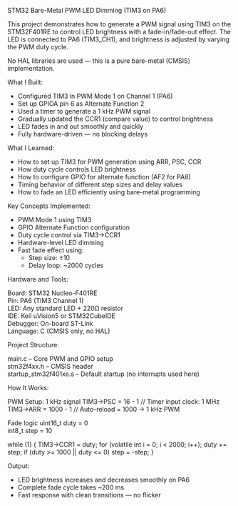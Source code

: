 STM32 Bare-Metal PWM LED Dimming (TIM3 on PA6)

This project demonstrates how to generate a PWM signal using TIM3 on the STM32F401RE to control LED brightness with a fade-in/fade-out effect. The LED is connected to PA6 (TIM3_CH1), and brightness is adjusted by varying the PWM duty cycle.

No HAL libraries are used — this is a pure bare-metal (CMSIS) implementation.

What I Built:

- Configured TIM3 in PWM Mode 1 on Channel 1 (PA6)
- Set up GPIOA pin 6 as Alternate Function 2
- Used a timer to generate a 1 kHz PWM signal
- Gradually updated the CCR1 (compare value) to control brightness
- LED fades in and out smoothly and quickly
- Fully hardware-driven — no blocking delays

What I Learned:

- How to set up TIM3 for PWM generation using ARR, PSC, CCR
- How duty cycle controls LED brightness
- How to configure GPIO for alternate function (AF2 for PA6)
- Timing behavior of different step sizes and delay values
- How to fade an LED efficiently using bare-metal programming

Key Concepts Implemented:

- PWM Mode 1 using TIM3
- GPIO Alternate Function configuration
- Duty cycle control via TIM3->CCR1
- Hardware-level LED dimming
- Fast fade effect using:
  - Step size: ±10
  - Delay loop: ~2000 cycles

Hardware and Tools:

Board: STM32 Nucleo-F401RE  
Pin: PA6 (TIM3 Channel 1)  
LED: Any standard LED + 220Ω resistor  
IDE: Keil uVision5 or STM32CubeIDE  
Debugger: On-board ST-Link  
Language: C (CMSIS only, no HAL)

Project Structure:

main.c – Core PWM and GPIO setup  
stm32f4xx.h – CMSIS header  
startup_stm32f401xe.s – Default startup (no interrupts used here)

How It Works:

PWM Setup: 1 kHz signal
TIM3->PSC = 16 - 1        // Timer input clock: 1 MHz  
TIM3->ARR = 1000 - 1      // Auto-reload = 1000 → 1 kHz PWM

Fade logic
uint16_t duty = 0  
int8_t step = 10

while (1) {
    TIM3->CCR1 = duty;
    for (volatile int i = 0; i < 2000; i++);
    duty += step;
    if (duty >= 1000 || duty <= 0) step = -step;
}

Output:

- LED brightness increases and decreases smoothly on PA6
- Complete fade cycle takes ~200 ms
- Fast response with clean transitions — no flicker

